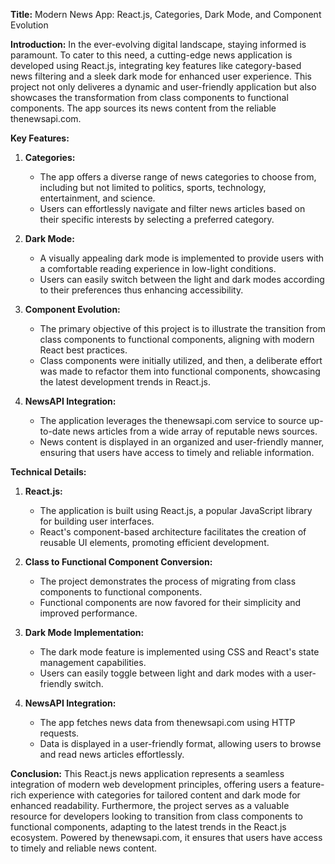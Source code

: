 **Title:** Modern News App: React.js, Categories, Dark Mode, and Component Evolution

**Introduction:**
In the ever-evolving digital landscape, staying informed is paramount. To cater to this need, a cutting-edge news application is developed using React.js, integrating key features like category-based news filtering and a sleek dark mode for enhanced user experience. This project not only deliveres a dynamic and user-friendly application but also showcases the transformation from class components to functional components. The app sources its news content from the reliable thenewsapi.com.

**Key Features:**

1. **Categories:**
   - The app offers a diverse range of news categories to choose from, including but not limited to politics, sports, technology, entertainment, and science.
   - Users can effortlessly navigate and filter news articles based on their specific interests by selecting a preferred category.

2. **Dark Mode:**
   - A visually appealing dark mode is implemented to provide users with a comfortable reading experience in low-light conditions.
   - Users can easily switch between the light and dark modes according to their preferences thus enhancing accessibility.

3. **Component Evolution:**
   - The primary objective of this project is to illustrate the transition from class components to functional components, aligning with modern React best practices.
   - Class components were initially utilized, and then, a deliberate effort was made to refactor them into functional components, showcasing the latest development trends in React.js.

4. **NewsAPI Integration:**
   - The application leverages the thenewsapi.com service to source up-to-date news articles from a wide array of reputable news sources.
   - News content is displayed in an organized and user-friendly manner, ensuring that users have access to timely and reliable information.

**Technical Details:**

1. **React.js:**
   - The application is built using React.js, a popular JavaScript library for building user interfaces.
   - React's component-based architecture facilitates the creation of reusable UI elements, promoting efficient development.

2. **Class to Functional Component Conversion:**
   - The project demonstrates the process of migrating from class components to functional components.
   - Functional components are now favored for their simplicity and improved performance.

3. **Dark Mode Implementation:**
   - The dark mode feature is implemented using CSS and React's state management capabilities.
   - Users can easily toggle between light and dark modes with a user-friendly switch.

4. **NewsAPI Integration:**
   - The app fetches news data from thenewsapi.com using HTTP requests.
   - Data is displayed in a user-friendly format, allowing users to browse and read news articles effortlessly.

**Conclusion:**
This React.js news application represents a seamless integration of modern web development principles, offering users a feature-rich experience with categories for tailored content and dark mode for enhanced readability. Furthermore, the project serves as a valuable resource for developers looking to transition from class components to functional components, adapting to the latest trends in the React.js ecosystem. Powered by thenewsapi.com, it ensures that users have access to timely and reliable news content.
